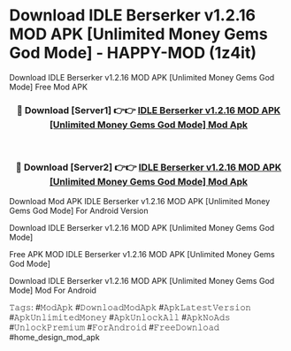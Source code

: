 # Download IDLE Berserker v1.2.16 MOD APK [Unlimited Money Gems God Mode] - HAPPY-MOD (1z4it)
Download IDLE Berserker v1.2.16 MOD APK [Unlimited Money Gems God Mode] Free Mod APK

<div align="center">
<h3>🔴 Download [Server1] 👉👉 <a href="https://apkcomod.com?title=IDLE_Berserker_v1.2.16_MOD_APK_[Unlimited_Money_Gems_God_Mode]">IDLE Berserker v1.2.16 MOD APK [Unlimited Money Gems God Mode] Mod Apk</a></h3><br>

<h3>🔴 Download [Server2] 👉👉 <a href="https://apkcomod.com?title=IDLE_Berserker_v1.2.16_MOD_APK_[Unlimited_Money_Gems_God_Mode]">IDLE Berserker v1.2.16 MOD APK [Unlimited Money Gems God Mode] Mod Apk</a></h3>
</div>


Download Mod APK IDLE Berserker v1.2.16 MOD APK [Unlimited Money Gems God Mode] For Android Version

Download IDLE Berserker v1.2.16 MOD APK [Unlimited Money Gems God Mode] 

Free APK MOD IDLE Berserker v1.2.16 MOD APK [Unlimited Money Gems God Mode] 

Download IDLE Berserker v1.2.16 MOD APK [Unlimited Money Gems God Mode] Mod For Android

𝚃𝚊𝚐𝚜: #𝙼𝚘𝚍𝙰𝚙𝚔 #𝙳𝚘𝚠𝚗𝚕𝚘𝚊𝚍𝙼𝚘𝚍𝙰𝚙𝚔 #𝙰𝚙𝚔𝙻𝚊𝚝𝚎𝚜𝚝𝚅𝚎𝚛𝚜𝚒𝚘𝚗 #𝙰𝚙𝚔𝚄𝚗𝚕𝚒𝚖𝚒𝚝𝚎𝚍𝙼𝚘𝚗𝚎𝚢 #𝙰𝚙𝚔𝚄𝚗𝚕𝚘𝚌𝚔𝙰𝚕𝚕 #𝙰𝚙𝚔𝙽𝚘𝙰𝚍𝚜 #𝚄𝚗𝚕𝚘𝚌𝚔𝙿𝚛𝚎𝚖𝚒𝚞𝚖 #𝙵𝚘𝚛𝙰𝚗𝚍𝚛𝚘𝚒𝚍 #𝙵𝚛𝚎𝚎𝙳𝚘𝚠𝚗𝚕𝚘𝚊𝚍 #home_design_mod_apk